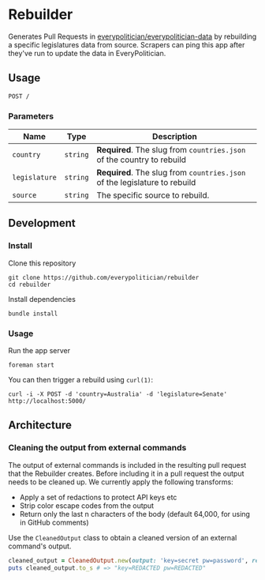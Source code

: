 # Rebuilder

Generates Pull Requests in [everypolitician/everypolitician-data](https://github.com/everypolitician/everypolitician-data) by rebuilding a specific legislatures data from source. Scrapers can ping this app after they've run to update the data in EveryPolitician.

## Usage

    POST /

### Parameters

Name | Type | Description
-----|------|--------------
`country`|`string` | **Required**. The slug from `countries.json` of the country to rebuild
`legislature`|`string` | **Required**. The slug from `countries.json` of the legislature to rebuild
`source`|`string` | The specific source to rebuild.

## Development

### Install

Clone this repository

    git clone https://github.com/everypolitician/rebuilder
    cd rebuilder

Install dependencies

    bundle install

### Usage

Run the app server

    foreman start

You can then trigger a rebuild using `curl(1)`:

    curl -i -X POST -d 'country=Australia' -d 'legislature=Senate' http://localhost:5000/

## Architecture

### Cleaning the output from external commands

The output of external commands is included in the resulting pull request that the Rebuilder creates. Before including it in a pull request the output needs to be cleaned up. We currently apply the following transforms:

- Apply a set of redactions to protect API keys etc
- Strip color escape codes from the output
- Return only the last n characters of the body (default 64,000, for using in GitHub comments)

Use the `CleanedOutput` class to obtain a cleaned version of an external command's output.

```ruby
cleaned_output = CleanedOutput.new(output: 'key=secret pw=password', redactions: ['secret', 'password'])
puts cleaned_output.to_s # => "key=REDACTED pw=REDACTED"
```
